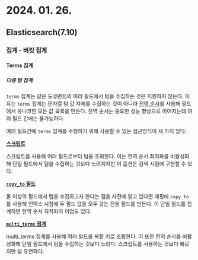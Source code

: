 # 2024. 01. 26.

## Elasticsearch(7.10)

### 집계 - 버킷 집계

#### Terms 집계

##### 다중 텀 집계

`terms` 집계는 같은 도큐먼트의 여러 필드에서 텀을 수집하는 것은 지원하지 않는다. 이유는 `terms` 집계는 문자열 텀 값 자체를 수집하는 것이 아니라 [전역 순서][aggregation-execution-hint]를 사용해 필드에서 유니크한 모든 값 목록을 만든다. 전역 순서는 중요한 성능 향상으로 이어지는데 여러 필드 간에는 불가능하다.

여러 필드간에 `terms` 집계를 수행하기 위해 사용할 수 있는 접근방식이 세 가지 있다:

**[스크립트](https://www.elastic.co/guide/en/elasticsearch/reference/current/search-aggregations-bucket-terms-aggregation.html#search-aggregations-bucket-terms-aggregation-script)**

스크립트를 사용해 여러 필드로부터 텀을 조회한다. 이는 전역 순서 최적화를 비활성화해 단일 필드에서 텀을 수집하는 것보다 느려지지만 이 옵션은 검색 시점에 구현할 수 있다.

**[`copy_to` 필드](https://www.elastic.co/guide/en/elasticsearch/reference/current/copy-to.html)**

둘 이상의 필드에서 텀을 수집하고자 한다는 점을 사전에 알고 있다면 매핑에 `copy_to`를 사용해 인덱스 시점에 두 필드 값을 모두 갖는 전용 필드를 만든다. 이 단일 필드를 집계하면 전역 순서 최적화의 이점도 있다.

**[`multi_terms` 집계](https://www.elastic.co/guide/en/elasticsearch/reference/current/search-aggregations-bucket-multi-terms-aggregation.html)**

multi_terms 집계를 사용해 여러 필드를 복합 키로 조합한다. 이 또한 전역 순서를 비활성화해 단일 필드에서 텀을 수집하는 것보다 느리다. 스크립트를 사용하는 것보다 빠르지만 덜 유연하다.



[aggregation-execution-hint]: https://www.elastic.co/guide/en/elasticsearch/reference/current/search-aggregations-bucket-terms-aggregation.html#search-aggregations-bucket-terms-aggregation-execution-hint